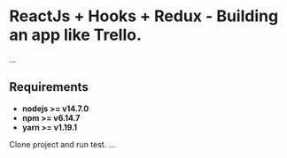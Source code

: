 # ReactJs + Hooks + Redux - Building an app like Trello.
...
## Requirements

* **nodejs >= v14.7.0**
* **npm >= v6.14.7**
* **yarn >= v1.19.1**

Clone project and run test.
...
